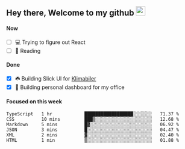 ## Hey there, Welcome to my github <img src="https://media.giphy.com/media/hvRJCLFzcasrR4ia7z/giphy.gif" width="25px">

#### Now
- [ ] 💻 Trying to figure out React
- [ ] 📕 Reading

#### Done
- [x] ☘️ Building Slick UI for [Klimabiler](https://klimabiler.dk)
- [x] 🚀 Building personal dashboard for my office
 
 #### Focused on this week
<!--START_SECTION:waka-->

```text
TypeScript   1 hr            ██████████████████░░░░░░░   71.37 %
CSS          10 mins         ███▒░░░░░░░░░░░░░░░░░░░░░   12.68 %
Markdown     5 mins          █▓░░░░░░░░░░░░░░░░░░░░░░░   06.92 %
JSON         3 mins          █░░░░░░░░░░░░░░░░░░░░░░░░   04.47 %
XML          2 mins          ▓░░░░░░░░░░░░░░░░░░░░░░░░   02.40 %
HTML         1 min           ▒░░░░░░░░░░░░░░░░░░░░░░░░   01.88 %
```

<!--END_SECTION:waka-->

